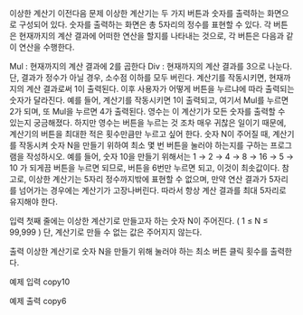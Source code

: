이상한 계산기
이전다음
문제
이상한 계산기는 두 가지 버튼과 숫자를 출력하는 화면으로 구성되어 있다. 숫자를 출력하는 화면은 총 5자리의 정수를 표현할 수 있다. 각 버튼은 현재까지의 계산 결과에 어떠한 연산을 할지를 나타내는 것으로, 각 버튼은 다음과 같이 연산을 수행한다.

Mul : 현재까지의 계산 결과에 2를 곱한다
Div : 현재까지의 계산 결과를 3으로 나눈다. 단, 결과가 정수가 아닐 경우, 소수점 이하를 모두 버린다. 계산기를 작동시키면, 현재까지의 계산 결과로써 1이 출력된다. 이후 사용자가 어떻게 버튼을 누르냐에 따라 출력되는 숫자가 달라진다. 예를 들어, 계산기를 작동시키면 1이 출력되고, 여기서 Mul를 누르면 2가 되며, 또 Mul을 누르면 4가 출력된다.
영수는 이 계산기가 모든 숫자를 출력할 수 있는지 궁금해졌다. 하지만 영수는 버튼을 누르는 것 조차 매우 귀찮은 일이기 때문에, 계산기의 버튼을 최대한 적은 횟수만큼만 누르고 싶어 한다. 숫자 N이 주어질 때, 계산기를 작동시켜 숫자 N을 만들기 위하여 최소 몇 번 버튼을 눌러야 하는지를 구하는 프로그램을 작성하시오. 예를 들어, 숫자 10을 만들기 위해서는 1 → 2 → 4 → 8 → 16 → 5 → 10 가 되게끔 버튼을 누르면 되므로, 버튼을 6번만 누르면 되고, 이것이 최솟값이다. 참고로, 이상한 계산기는 5자리 정수까지밖에 표현할 수 없으며, 만약 연산 결과가 5자리를 넘어가는 경우에는 계산기가 고장나버린다. 따라서 항상 계산 결과를 최대 5자리로 유지해야 한다.



입력
첫째 줄에는 이상한 계산기로 만들고자 하는 숫자 N이 주어진다. ( 1 ≤ N ≤ 99,999 ) 단, 계산기로 만들 수 없는 값은 주어지지 않는다.



출력
이상한 계산기로 숫자 N을 만들기 위해 눌러야 하는 최소 버튼 클릭 횟수를 출력한다.



예제 입력
copy10


예제 출력
copy6